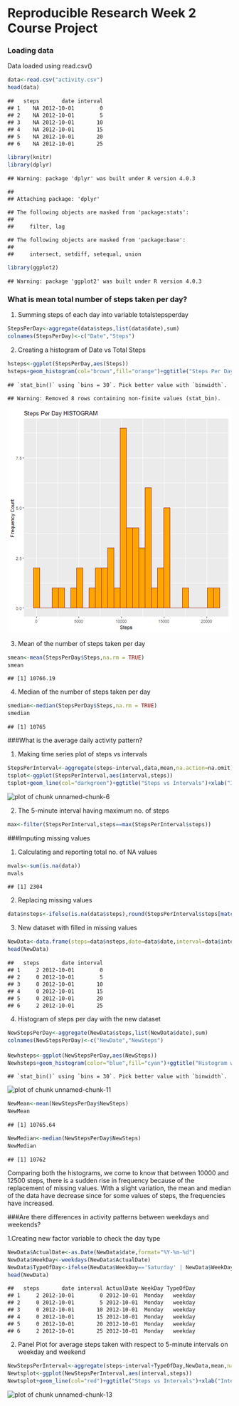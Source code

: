 # Reproducible Research Week 2 Course Project


### Loading data
Data loaded using read.csv()

```r
data<-read.csv("activity.csv")
head(data)
```

```
##   steps       date interval
## 1    NA 2012-10-01        0
## 2    NA 2012-10-01        5
## 3    NA 2012-10-01       10
## 4    NA 2012-10-01       15
## 5    NA 2012-10-01       20
## 6    NA 2012-10-01       25
```

```r
library(knitr)
library(dplyr)
```

```
## Warning: package 'dplyr' was built under R version 4.0.3
```

```
## 
## Attaching package: 'dplyr'
```

```
## The following objects are masked from 'package:stats':
## 
##     filter, lag
```

```
## The following objects are masked from 'package:base':
## 
##     intersect, setdiff, setequal, union
```

```r
library(ggplot2)
```

```
## Warning: package 'ggplot2' was built under R version 4.0.3
```


### What is mean total number of steps taken per day?

1. Summing steps of each day into variable totalstepsperday

```r
StepsPerDay<-aggregate(data$steps,list(data$date),sum)
colnames(StepsPerDay)<-c("Date","Steps")
```

2. Creating a histogram of Date vs Total Steps

```r
hsteps<-ggplot(StepsPerDay,aes(Steps))
hsteps+geom_histogram(col="brown",fill="orange")+ggtitle("Steps Per Day HISTOGRAM")+xlab("Steps")+ylab("Frequency Count")
```

```
## `stat_bin()` using `bins = 30`. Pick better value with `binwidth`.
```

```
## Warning: Removed 8 rows containing non-finite values (stat_bin).
```

![plot of chunk unnamed-chunk-3](Figure1.png)

3. Mean of the number of steps taken per day

```r
smean<-mean(StepsPerDay$Steps,na.rm = TRUE)
smean
```

```
## [1] 10766.19
```

4. Median of the number of steps taken per day

```r
smedian<-median(StepsPerDay$Steps,na.rm = TRUE)
smedian
```

```
## [1] 10765
```


###What is the average daily activity pattern?

1. Making time series plot of steps vs intervals

```r
StepsPerInterval<-aggregate(steps~interval,data,mean,na.action=na.omit)
tsplot<-ggplot(StepsPerInterval,aes(interval,steps))
tsplot+geom_line(col="darkgreen")+ggtitle("Steps vs Intervals")+xlab("Intervals")+ylab("Steps")
```

![plot of chunk unnamed-chunk-6](figure/unnamed-chunk-6-1.png)

2. The 5-minute interval having maximum no. of steps

```r
max<-filter(StepsPerInterval,steps==max(StepsPerInterval$steps))
```


###Imputing missing values
1. Calculating and reporting total no. of NA values 

```r
mvals<-sum(is.na(data))
mvals
```

```
## [1] 2304
```

2. Replacing missing values 

```r
data$nsteps<-ifelse(is.na(data$steps),round(StepsPerInterval$steps[match(data$interval,StepsPerInterval$interval)],0),data$steps)
```

3. New dataset with filled in missing values

```r
NewData<-data.frame(steps=data$nsteps,date=data$date,interval=data$interval)
head(NewData)
```

```
##   steps       date interval
## 1     2 2012-10-01        0
## 2     0 2012-10-01        5
## 3     0 2012-10-01       10
## 4     0 2012-10-01       15
## 5     0 2012-10-01       20
## 6     2 2012-10-01       25
```

4. Histogram of steps per day with the new dataset 

```r
NewStepsPerDay<-aggregate(NewData$steps,list(NewData$date),sum)
colnames(NewStepsPerDay)<-c("NewDate","NewSteps")

Newhsteps<-ggplot(NewStepsPerDay,aes(NewSteps))
Newhsteps+geom_histogram(color="blue",fill="cyan")+ggtitle("Histogram with new dataset")+xlab("New Steps")+ylab("Frequency Count")
```

```
## `stat_bin()` using `bins = 30`. Pick better value with `binwidth`.
```

![plot of chunk unnamed-chunk-11](figure/unnamed-chunk-11-1.png)

```r
NewMean<-mean(NewStepsPerDay$NewSteps)
NewMean
```

```
## [1] 10765.64
```

```r
NewMedian<-median(NewStepsPerDay$NewSteps)
NewMedian
```

```
## [1] 10762
```
Comparing both the histograms, we come to know that between 10000 and 12500 steps, there is a sudden rise in frequency because of the replacement of missing values. With a slight variation, the mean and median of the data have decrease since for some values of steps, the frequencies have increased.

###Are there differences in activity patterns between weekdays and weekends?

1.Creating new factor variable to check the day type 

```r
NewData$ActualDate<-as.Date(NewData$date,format="%Y-%m-%d")
NewData$WeekDay<-weekdays(NewData$ActualDate)
NewData$TypeOfDay<-ifelse(NewData$WeekDay=='Saturday' | NewData$WeekDay=='Sunday', 'weekend','weekday')
head(NewData)
```

```
##   steps       date interval ActualDate WeekDay TypeOfDay
## 1     2 2012-10-01        0 2012-10-01  Monday   weekday
## 2     0 2012-10-01        5 2012-10-01  Monday   weekday
## 3     0 2012-10-01       10 2012-10-01  Monday   weekday
## 4     0 2012-10-01       15 2012-10-01  Monday   weekday
## 5     0 2012-10-01       20 2012-10-01  Monday   weekday
## 6     2 2012-10-01       25 2012-10-01  Monday   weekday
```

2. Panel Plot for average steps taken with respect to 5-minute intervals on weekday and weekend 

```r
NewStepsPerInterval<-aggregate(steps~interval+TypeOfDay,NewData,mean,na.action=na.omit)
Newtsplot<-ggplot(NewStepsPerInterval,aes(interval,steps))
Newtsplot+geom_line(col="red")+ggtitle("Steps vs Intervals")+xlab("Intervals")+ylab("Steps")+facet_grid(TypeOfDay~.)
```

![plot of chunk unnamed-chunk-13](figure/unnamed-chunk-13-1.png)
